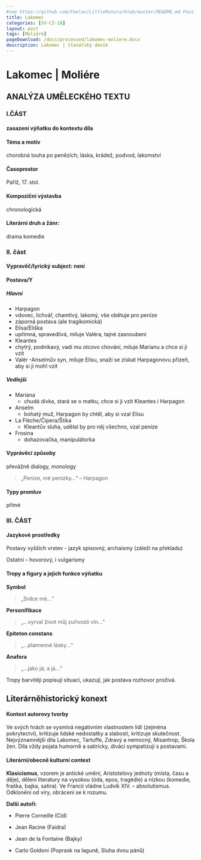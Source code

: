 ```yaml
---
#see https://github.com/Feelav/LittleRatura/blob/master/README.md Posting new books
title: Lakomec
categories: [SV-CZ-18]
layout: post
tags: [Moliére]
pageDownload: /docs/processed/lakomec-moliere.docx
description: Lakomec | čtenářský deník
---
```


# Lakomec | Moliére

## ANALÝZA UMĚLECKÉHO TEXTU

### I.ČÁST

#### zasazení výňatku do kontextu díla

#### Téma a motiv

chorobná touha po penězích; láska, krádež, podvod, lakomství

#### Časoprostor

Paříž, 17. stol.

#### Kompoziční výstavba

chronologická

#### Literární druh a žánr:

drama komedie

### II. část

#### Vypravěč/lyrický subject: není

#### Postava/Y

##### Hlavní

  - Harpagon
   - vdovec, lichvář, chamtivý, lakomý, vše obětuje pro peníze 
   - záporná postava (ale tragikomická)
  - Elisa/Eliška
   - upřímná, spravedlivá, miluje Valéra, tajné zasnoubení
  - Kleantes 
   - chytrý, podnikavý, vadí mu otcovo chování, miluje Marianu a chce si ji vzít
  - Valér 
   -Anselmův syn, miluje Elisu, snaží se získat Harpagonovu přízeň, aby si ji mohl vzít

##### Vedlejší

- Mariana 
  - chudá dívka, stará se o matku, chce si ji vzít Kleantes i Harpagon
- Anselm 
  - bohatý muž, Harpagon by chtěl, aby si vzal Elisu
- La Flèche/Čipera/Štika 
  - Kleantův sluha, udělal by pro něj všechno, vzal peníze
- Frosina
  - dohazovačka, manipulátorka

#### Vyprávěcí způsoby

převážně dialogy, monology

> „Peníze, mé penízky…“ – Harpagon


#### Typy promluv

přímé

### III. ČÁST

#### Jazykové prostředky

Postavy vyšších vrstev - jazyk spisovný, archaismy (záleží na překladu)

Ostatní – hovorový, i vulgarismy

#### Tropy a figury a jejich funkce výňatku

**Symbol**

> „Srdce mé…“

**Personifikace**

> „…vyrval život můj zuřivosti vln…“

**Epiteton constans**

> „…plamenné lásky…“

**Anafora**

> „…jako já; a já…“

Tropy barvitěji popisují situaci, ukazují, jak postava rozhovor prožívá.


## Literárněhistorický konext

#### Kontext autorovy tvorby

Ve svých hrách se vysmívá negativním vlastnostem lidí (zejména
pokrytectví), kritizuje lidské nedostatky a slabosti, kritizuje
skutečnost. Nejvýznamnější díla Lakomec, Tartuffe, Zdravý a nemocný,
Misantrop, Škola žen. Díla vždy pojata humorně a satiricky, diváci
sympatizují s postavami.

#### Literární/obecně kulturní context

**Klasicismus**, vzorem je antické umění, Aristotelovy jednoty (místa,
času a děje), dělení literatury na vysokou (óda, epos, tragédie) a
nízkou (komedie, fraška, bajka, satira). Ve Francii vládne Ludvík XIV.
– absolutismus. Odklonění od víry, obrácení se k rozumu.

**Další autoři:**

- Pierre Corneille (Cid)

- Jean Racine (Faidra)

- Jean de la Fontaine (Bajky)

- Carlo Goldoni (Poprask na laguně, Sluha dvou pánů)
